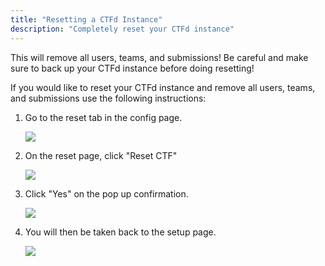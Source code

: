 ```yaml
---
title: "Resetting a CTFd Instance"
description: "Completely reset your CTFd instance"
---
```


<div class="alert rounded-0 alert-danger">
  This will remove all users, teams, and submissions! Be careful and make sure to back up your CTFd instance before doing resetting!
</div>

If you would like to reset your CTFd instance and remove all users, teams, and submissions use the following instructions:

1. Go to the reset tab in the config page.

   ![](/images/reset/ctfd-reset-config-button.png)

2. On the reset page, click "Reset CTF"

   ![](/images/reset/ctfd-reset-page.png)

3. Click "Yes" on the pop up confirmation.

   ![](/images/reset/ctfd-reset-confirmation-modal.png)

4. You will then be taken back to the setup page.

   ![](/images/setup/ctfd-setup-page.png)
